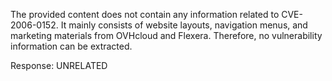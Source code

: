 The provided content does not contain any information related to CVE-2006-0152. It mainly consists of website layouts, navigation menus, and marketing materials from OVHcloud and Flexera. Therefore, no vulnerability information can be extracted.

Response: UNRELATED